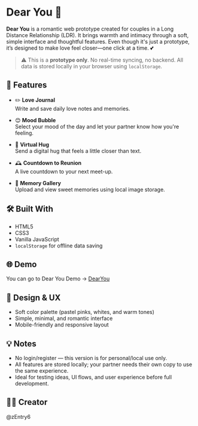 # Dear You 💌

**Dear You** is a romantic web prototype created for couples in a Long Distance Relationship (LDR). It brings warmth and intimacy through a soft, simple interface and thoughtful features. Even though it's just a prototype, it’s designed to make love feel closer—one click at a time. 💕

> ⚠️ This is a **prototype only**. No real-time syncing, no backend. All data is stored locally in your browser using `localStorage`.

## 🌟 Features

- ✏️ **Love Journal**  
  Write and save daily love notes and memories.

- 😊 **Mood Bubble**  
  Select your mood of the day and let your partner know how you're feeling.

- 🤗 **Virtual Hug**  
  Send a digital hug that feels a little closer than text.

- 🕰️ **Countdown to Reunion**  
  A live countdown to your next meet-up.

- 📸 **Memory Gallery**  
  Upload and view sweet memories using local image storage.

## 🛠️ Built With

- HTML5  
- CSS3  
- Vanilla JavaScript  
- `localStorage` for offline data saving

## 🌐 Demo

You can go to Dear You Demo -> [DearYou](https://dear-you-kappa.vercel.app/)

## 🎨 Design & UX
- Soft color palette (pastel pinks, whites, and warm tones)
- Simple, minimal, and romantic interface
- Mobile-friendly and responsive layout

## 💡 Notes
- No login/register — this version is for personal/local use only.
- All features are stored locally; your partner needs their own copy to use the same experience.
- Ideal for testing ideas, UI flows, and user experience before full development.

## 🧑‍💻 Creator
@zEntry6
